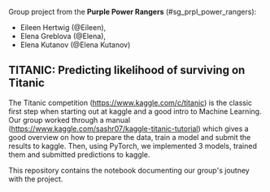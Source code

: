 Group project from the **Purple Power Rangers** (#sg_prpl_power_rangers):
- Eileen Hertwig (@Eileen),
- Elena Greblova (@Elena), 
- Elena Kutanov (@Elena Kutanov)

## TITANIC: Predicting likelihood of surviving on Titanic

The Titanic competition (https://www.kaggle.com/c/titanic) is the classic first step when starting out at kaggle and a good intro to Machine Learning.
Our group worked through a manual (https://www.kaggle.com/sashr07/kaggle-titanic-tutorial) which gives a good overview on how to prepare the data, train a model and submit the results to kaggle.
Then, using PyTorch, we implemented 3 models, trained them and submitted predictions to kaggle.

This repository contains the notebook documenting our group's joutney with the project.
